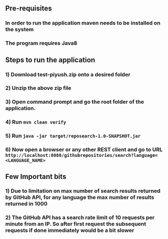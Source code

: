 ##  Pre-requisites
### In order to run the application maven needs to be installed on the system
### The program requires Java8

## Steps to run the application
### 1) Download test-piyush.zip onto a desired folder
### 2) Unzip the above zip file
### 3) Open command prompt and go the root folder of the application.
### 4) Run `mvn clean verify`
### 5) Run `java -jar target/reposearch-1.0-SNAPSHOT.jar`
### 6) Now open a browser or any other REST client and go to URL `http://localhost:8080/githubrepositories/search?language=<LANGUAGE_NAME>`

## Few Important bits
### 1) Due to limitation on max number of search results returned by GitHub API, for any language the max number of results returned in 1000
### 2) The GitHub API has a search rate limit of 10 requests per minute from an IP. So after first request the subsequent requests if done immediately would be a bit slower
